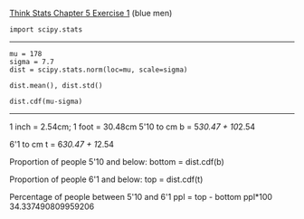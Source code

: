 [Think Stats Chapter 5 Exercise 1](http://greenteapress.com/thinkstats2/html/thinkstats2006.html#toc50) (blue men)

    import scipy.stats
---

    mu = 178
    sigma = 7.7
    dist = scipy.stats.norm(loc=mu, scale=sigma)

    dist.mean(), dist.std()

    dist.cdf(mu-sigma)
---

1 inch = 2.54cm; 1 foot = 30.48cm
5'10 to cm
    b = 5*30.47 + 10*2.54

6'1 to cm
    t = 6*30.47 + 1*2.54

Proportion of people 5'10 and below:
    bottom = dist.cdf(b)

Proportion of people 6'1 and below:
    top = dist.cdf(t)

Percentage of people between 5'10 and 6'1
    ppl = top - bottom
    ppl*100
34.337490809959206